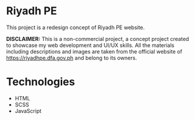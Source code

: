 # Riyadh PE

This project is a redesign concept of Riyadh PE website.

<b>DISCLAIMER:</b>
This is a non-commercial project, a concept project created to showcase my web development and UI/UX skills. All the materials including descriptions and images are taken from the official website of https://riyadhpe.dfa.gov.ph and belong to its owners.

# Technologies

- HTML
- SCSS
- JavaScript
